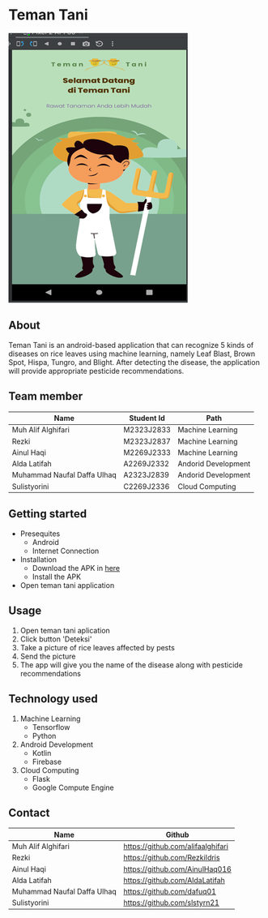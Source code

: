 # Teman Tani
![alt text](https://github.com/teman-tani/.github/blob/main/image_app/1.png)

## About
Teman Tani is an android-based application that can recognize 5 kinds of diseases on rice leaves using machine learning, namely Leaf Blast, Brown Spot, Hispa, Tungro, and Blight. After detecting the disease, the application will provide appropriate pesticide recommendations.

## Team member
| Name     | Student Id      | Path   
| ------------- | ------------- | --------    |
| Muh Alif Alghifari       | M2323J2833          | Machine Learning   |
| Rezki         | M2323J2837         | Machine Learning  |
| Ainul Haqi         | M2269J2333         | Machine Learning   |
| Alda Latifah         | A2269J2332          | Andorid Development   |
| Muhammad Naufal Daffa Ulhaq         | A2323J2839          | Andorid Development   |
| Sulistyorini          | C2269J2336          | Cloud Computing   |

## Getting started
* Presequites
  * Android
  * Internet Connection
* Installation
  * Download the APK in [here](https://drive.google.com/drive/folders/1TtVnk6q5_Ua3Y-gzn1GP52G79Nc2Tkne)
  * Install the APK
* Open teman tani application

## Usage
1. Open teman tani aplication
2. Click button 'Deteksi'
3. Take a picture of rice leaves affected by pests
4. Send the picture
5. The app will give you the name of the disease along with pesticide recommendations


## Technology used
1. Machine Learning
    * Tensorflow
    * Python
2. Android Development
    * Kotlin
    * Firebase
3. Cloud Computing
    * Flask
    * Google Compute Engine

## Contact

| Name     | Github      | 
| ------------- | ------------- | 
| Muh Alif Alghifari          | https://github.com/alifaalghifari|
| Rezki                       | https://github.com/RezkiIdris   | 
| Ainul Haqi                  | https://github.com/AinulHaq016      | 
| Alda Latifah                | https://github.com/AldaLatifah         | 
| Muhammad Naufal Daffa Ulhaq | https://github.com/dafuq01        |
| Sulistyorini                | https://github.com/slstyrn21|
